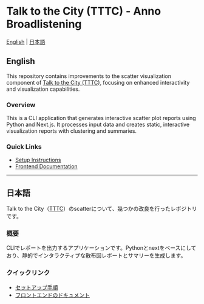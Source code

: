 # Talk to the City (TTTC) - Anno Broadlistening

[English](#english) | [日本語](#japanese)

<a name="english"></a>
## English

This repository contains improvements to the scatter visualization component of [Talk to the City (TTTC)](https://github.com/AIObjectives/talk-to-the-city-reports), focusing on enhanced interactivity and visualization capabilities.

### Overview

This is a CLI application that generates interactive scatter plot reports using Python and Next.js. It processes input data and creates static, interactive visualization reports with clustering and summaries.

### Quick Links
- [Setup Instructions](scatter/README.md)
- [Frontend Documentation](scatter/next-app/README.md)

---

<a name="japanese"></a>
## 日本語

Talk to the City（[TTTC](https://github.com/AIObjectives/talk-to-the-city-reports)）のscatterについて、幾つかの改良を行ったレポジトリです。

### 概要

CLIでレポートを出力するアプリケーションです。Pythonとnextをベースにしており、静的でインタラクティブな散布図レポートとサマリーを生成します。

### クイックリンク
- [セットアップ手順](scatter/README.md)
- [フロントエンドのドキュメント](scatter/next-app/README.md)
